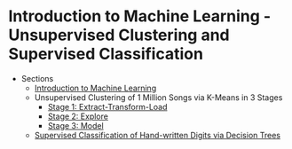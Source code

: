 Introduction to Machine Learning - Unsupervised Clustering and Supervised Classification
=======

* Sections
    * [Introduction to Machine Learning](06_MLIntro/011_IntroToML.md)
    * Unsupervised Clustering of 1 Million Songs via K-Means in 3 Stages
        * [Stage 1: Extract-Transform-Load](07_UnsupervisedClusteringKMeans_1MSongs/013_1MSongsKMeans_Stage1ETL.md)
        * [Stage 2: Explore](07_UnsupervisedClusteringKMeans_1MSongs/014_1MSongsKMeans_Stage2Explore.md)
        * [Stage 3: Model](07_UnsupervisedClusteringKMeans_1MSongs/015_1MSongsKMeans_Stage3Model.md)
    * [Supervised Classification of Hand-written Digits via Decision Trees](../db/week4/08_SupervisedLearningDecisionTrees/016_DecisionTrees_HandWrittenDigitRecognition.md)
